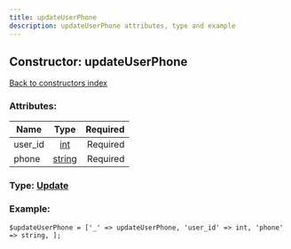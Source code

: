```yaml
---
title: updateUserPhone
description: updateUserPhone attributes, type and example
---
```

## Constructor: updateUserPhone  
[Back to constructors index](index.md)



### Attributes:

| Name     |    Type       | Required |
|----------|:-------------:|---------:|
|user\_id|[int](../types/int.md) | Required|
|phone|[string](../types/string.md) | Required|



### Type: [Update](../types/Update.md)


### Example:

```
$updateUserPhone = ['_' => updateUserPhone, 'user_id' => int, 'phone' => string, ];
```